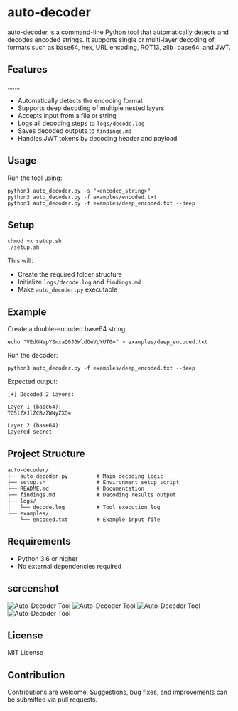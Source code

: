 # auto-decoder

auto-decoder is a command-line Python tool that automatically detects and decodes encoded strings. It supports single or multi-layer decoding of formats such as base64, hex, URL encoding, ROT13, zlib+base64, and JWT.

## Features
.......
- Automatically detects the encoding format
- Supports deep decoding of multiple nested layers
- Accepts input from a file or string
- Logs all decoding steps to `logs/decode.log`
- Saves decoded outputs to `findings.md`
- Handles JWT tokens by decoding header and payload

## Usage

Run the tool using:

    python3 auto_decoder.py -s "<encoded_string>"
    python3 auto_decoder.py -f examples/encoded.txt
    python3 auto_decoder.py -f examples/deep_encoded.txt --deep

## Setup

    chmod +x setup.sh
    ./setup.sh

This will:

- Create the required folder structure
- Initialize `logs/decode.log` and `findings.md`
- Make `auto_decoder.py` executable

## Example

Create a double-encoded base64 string:

    echo "VEdGNVpYSmxaQ0J6WldOeVpYUT0=" > examples/deep_encoded.txt

Run the decoder:

    python3 auto_decoder.py -f examples/deep_encoded.txt --deep

Expected output:

    [+] Decoded 2 layers:

    Layer 1 (base64):
    TG5lZXJlZCBzZWNyZXQ=

    Layer 2 (base64):
    Layered secret

## Project Structure

    auto-decoder/
    ├── auto_decoder.py         # Main decoding logic
    ├── setup.sh                # Environment setup script
    ├── README.md               # Documentation
    ├── findings.md             # Decoding results output
    ├── logs/
    │   └── decode.log          # Tool execution log
    └── examples/
        └── encoded.txt         # Example input file

## Requirements

- Python 3.6 or higher
- No external dependencies required
  
## screenshot
![Auto-Decoder Tool](https://raw.githubusercontent.com/mchyasn/auto_decoder/main/screenshots/0.png)
![Auto-Decoder Tool](https://raw.githubusercontent.com/mchyasn/auto_decoder/main/screenshots/1.png)
![Auto-Decoder Tool](https://raw.githubusercontent.com/mchyasn/auto_decoder/main/screenshots/1.png)
![Auto-Decoder Tool](https://raw.githubusercontent.com/mchyasn/auto_decoder/main/screenshots/2.png)

## License

MIT License

## Contribution

Contributions are welcome. Suggestions, bug fixes, and improvements can be submitted via pull requests.
